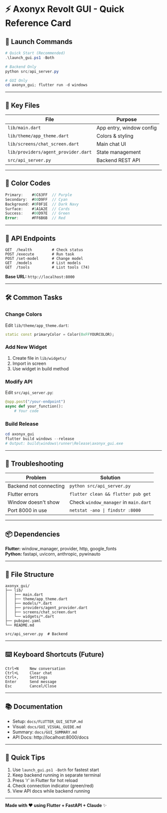 # ⚡ Axonyx Revolt GUI - Quick Reference Card

## 🚀 Launch Commands

```powershell
# Quick Start (Recommended)
.\launch_gui.ps1 -Both

# Backend Only
python src/api_server.py

# GUI Only
cd axonyx_gui; flutter run -d windows
```

---

## 📁 Key Files

| File | Purpose |
|------|---------|
| `lib/main.dart` | App entry, window config |
| `lib/theme/app_theme.dart` | Colors & styling |
| `lib/screens/chat_screen.dart` | Main chat UI |
| `lib/providers/agent_provider.dart` | State management |
| `src/api_server.py` | Backend REST API |

---

## 🎨 Color Codes

```dart
Primary:    #6C63FF  // Purple
Secondary:  #00D9FF  // Cyan
Background: #0F0F1E  // Dark Navy
Surface:    #1A1A2E  // Cards
Success:    #00D97E  // Green
Error:      #FF6B6B  // Red
```

---

## 🔌 API Endpoints

```http
GET  /health         # Check status
POST /execute        # Run task
POST /set-model      # Change model
GET  /models         # List models
GET  /tools          # List tools (74)
```

**Base URL:** `http://localhost:8000`

---

## 🛠️ Common Tasks

### Change Colors
Edit `lib/theme/app_theme.dart`:
```dart
static const primaryColor = Color(0xFFYOURCOLOR);
```

### Add New Widget
1. Create file in `lib/widgets/`
2. Import in screen
3. Use widget in build method

### Modify API
Edit `src/api_server.py`:
```python
@app.post("/your-endpoint")
async def your_function():
    # Your code
```

### Build Release
```powershell
cd axonyx_gui
flutter build windows --release
# Output: build\windows\runner\Release\axonyx_gui.exe
```

---

## 🐛 Troubleshooting

| Problem | Solution |
|---------|----------|
| Backend not connecting | `python src/api_server.py` |
| Flutter errors | `flutter clean && flutter pub get` |
| Window doesn't show | Check `window_manager` in `main.dart` |
| Port 8000 in use | `netstat -ano \| findstr :8000` |

---

## 📦 Dependencies

**Flutter:** window_manager, provider, http, google_fonts  
**Python:** fastapi, uvicorn, anthropic, pywinauto

---

## 🎯 File Structure

```
axonyx_gui/
├── lib/
│   ├── main.dart
│   ├── theme/app_theme.dart
│   ├── models/*.dart
│   ├── providers/agent_provider.dart
│   ├── screens/chat_screen.dart
│   └── widgets/*.dart
├── pubspec.yaml
└── README.md

src/api_server.py  # Backend
```

---

## ⌨️ Keyboard Shortcuts (Future)

```
Ctrl+N     New conversation
Ctrl+L     Clear chat
Ctrl+,     Settings
Enter      Send message
Esc        Cancel/Close
```

---

## 📚 Documentation

- Setup: `docs/FLUTTER_GUI_SETUP.md`
- Visual: `docs/GUI_VISUAL_GUIDE.md`
- Summary: `docs/GUI_SUMMARY.md`
- API Docs: http://localhost:8000/docs

---

## 🎉 Quick Tips

1. Use `launch_gui.ps1 -Both` for fastest start
2. Keep backend running in separate terminal
3. Press 'r' in Flutter for hot reload
4. Check connection indicator (green/red)
5. View API docs while backend running

---

**Made with ❤️ using Flutter + FastAPI + Claude** ✨
